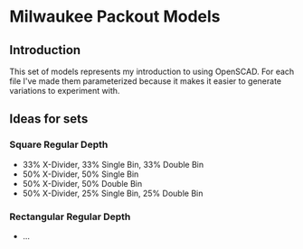 # Milwaukee Packout Models

## Introduction

This set of models represents my introduction to using OpenSCAD. For each file I've made them parameterized because it makes it easier to generate variations to experiment with.


## Ideas for sets

### Square Regular Depth
 * 33% X-Divider, 33% Single Bin, 33% Double Bin
 * 50% X-Divider, 50% Single Bin
 * 50% X-Divider, 50% Double Bin
 * 50% X-Divider, 25% Single Bin, 25% Double Bin
 
### Rectangular Regular Depth
 * ...